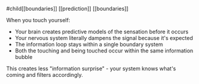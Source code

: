 #child[[boundaries]] [[prediction]] [[boundaries]] 

When you touch yourself:

- Your brain creates predictive models of the sensation before it occurs
- Your nervous system literally dampens the signal because it's expected
- The information loop stays within a single boundary system
- Both the touching and being touched occur within the same information bubble

This creates less "information surprise" - your system knows what's coming and filters accordingly.